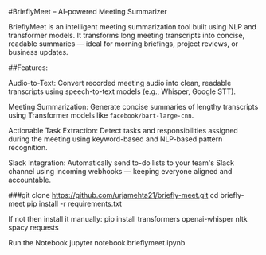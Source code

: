 #BrieflyMeet – AI-powered Meeting Summarizer

BrieflyMeet is an intelligent meeting summarization tool built using NLP and transformer models. It transforms long meeting transcripts into concise, readable summaries — ideal for morning briefings, project reviews, or business updates.

##Features:

Audio-to-Text:
Convert recorded meeting audio into clean, readable transcripts using speech-to-text models (e.g., Whisper, Google STT).

Meeting Summarization:
Generate concise summaries of lengthy transcripts using Transformer models like `facebook/bart-large-cnn`.

Actionable Task Extraction:
Detect tasks and responsibilities assigned during the meeting using keyword-based and NLP-based pattern recognition.

Slack Integration:
Automatically send to-do lists to your team's Slack channel using incoming webhooks — keeping everyone aligned and accountable.

###git clone https://github.com/urjamehta21/briefly-meet.git
cd briefly-meet
pip install -r requirements.txt

If not then install it manually:
pip install transformers openai-whisper nltk spacy requests

Run the Notebook
jupyter notebook brieflymeet.ipynb

